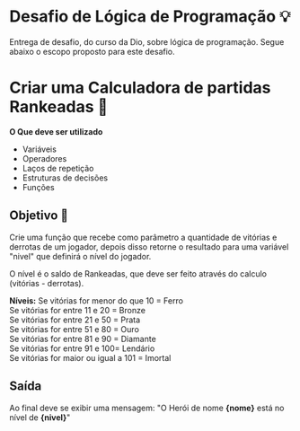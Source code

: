 # Desafio de Lógica de Programação 💡
Entrega de desafio, do curso da Dio, sobre lógica de programação. Segue abaixo o escopo proposto para este desafio.

# Criar uma Calculadora de partidas Rankeadas 🦸‍

**O Que deve ser utilizado**

- Variáveis
- Operadores
- Laços de repetição
- Estruturas de decisões
- Funções

## Objetivo 🎯

Crie uma função que recebe como parâmetro a quantidade de vitórias e derrotas de um jogador,
depois disso retorne o resultado para uma variável "nivel" que definirá o nível do jogador.

O nível é o saldo de Rankeadas, que deve ser feito através do calculo (vitórias - derrotas).

**Níveis:**
Se vitórias for menor do que 10 = Ferro <br>
Se vitórias for entre 11 e 20 = Bronze <br>
Se vitórias for entre 21 e 50 = Prata <br>
Se vitórias for entre 51 e 80 = Ouro <br>
Se vitórias for entre 81 e 90 = Diamante <br>
Se vitórias for entre 91 e 100= Lendário <br>
Se vitórias for maior ou igual a 101 = Imortal <br>

## Saída

Ao final deve se exibir uma mensagem:
"O Herói de nome **{nome}** está no nível de **{nivel}**"

